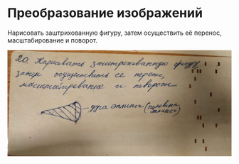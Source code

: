 # Преобразование изображений

Нарисовать заштрихованную фигуру, затем осуществить её перенос, масштабирование и поворот.

![task](task.jpg)


